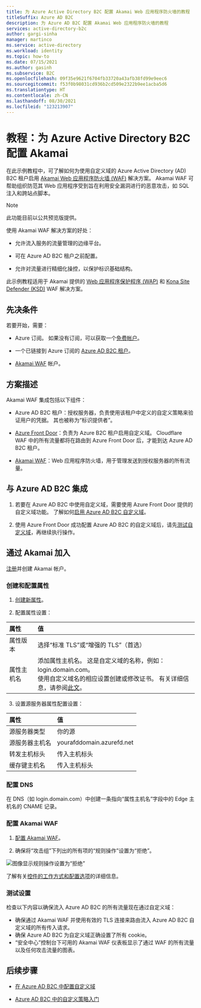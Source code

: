 ```yaml
---
title: 为 Azure Active Directory B2C 配置 Akamai Web 应用程序防火墙的教程
titleSuffix: Azure AD B2C
description: 为 Azure AD B2C 配置 Akamai Web 应用程序防火墙的教程
services: active-directory-b2c
author: gargi-sinha
manager: martinco
ms.service: active-directory
ms.workload: identity
ms.topic: how-to
ms.date: 07/15/2021
ms.author: gasinh
ms.subservice: B2C
ms.openlocfilehash: 09f35e9621f6704fb33720a43afb38fd99e9eec6
ms.sourcegitcommit: f53f0b98031cd936b2cd509e2322b9ee1acba5d6
ms.translationtype: HT
ms.contentlocale: zh-CN
ms.lasthandoff: 08/30/2021
ms.locfileid: "123213907"
---
```

# <a name="tutorial-configure-akamai-with-azure-active-directory-b2c"></a>教程：为 Azure Active Directory B2C 配置 Akamai

在此示例教程中，可了解如何为使用自定义域的 Azure Active Directory (AD) B2C 租户启用 [Akamai Web 应用程序防火墙 (WAF)](https://www.akamai.com/us/en/resources/web-application-firewall.jsp) 解决方案。 Akamai WAF 可帮助组织防范其 Web 应用程序受到旨在利用安全漏洞进行的恶意攻击，如 SQL 注入和跨站点脚本。

>[!NOTE]
>此功能目前以公共预览版提供。

使用 Akamai WAF 解决方案的好处：

- 允许流入服务的流量管理的边缘平台。

- 可在 Azure AD B2C 租户之前配置。

- 允许对流量进行精细化操控，以保护标识基础结构。

此示例教程适用于 Akamai 提供的 [Web 应用程序保护程序 (WAP)](https://www.akamai.com/us/en/products/security/web-application-protector-enterprise-waf-firewall-ddos-protection.jsp) 和 [Kona Site Defender (KSD)](https://www.akamai.com/us/en/products/security/kona-site-defender.jsp) WAF 解决方案。

## <a name="prerequisites"></a>先决条件

若要开始，需要：

- Azure 订阅。 如果没有订阅，可以获取一个[免费帐户](https://azure.microsoft.com/free/)。

- 一个已链接到 Azure 订阅的 [Azure AD B2C 租户](tutorial-create-tenant.md)。

- [Akamai WAF](https://www.akamai.com/us/en/akamai-free-trials.jsp) 帐户。
 
## <a name="scenario-description"></a>方案描述

Akamai WAF 集成包括以下组件：

- Azure AD B2C 租户：授权服务器，负责使用该租户中定义的自定义策略来验证用户的凭据。  其也被称为“标识提供者”。

- [Azure Front Door](../frontdoor/front-door-overview.md)：负责为 Azure B2C 租户启用自定义域。 Cloudflare WAF 中的所有流量都将在路由到 Azure Front Door 后，才能到达 Azure AD B2C 租户。

- [Akamai WAF](https://www.akamai.com/us/en/resources/waf.jsp)：Web 应用程序防火墙，用于管理发送到授权服务器的所有流量。

## <a name="integrate-with-azure-ad-b2c"></a>与 Azure AD B2C 集成

1. 若要在 Azure AD B2C 中使用自定义域，需要使用 Azure Front Door 提供的自定义域功能。 了解如何[启用 Azure AD B2C 自定义域](./custom-domain.md?pivots=b2c-user-flow)。  

2. 使用 Azure Front Door 成功配置 Azure AD B2C 的自定义域后，请先[测试自定义域](./custom-domain.md?pivots=b2c-custom-policy#test-your-custom-domain)，再继续执行操作。  

## <a name="onboard-with-akamai"></a>通过 Akamai 加入

[注册](https://www.akamai.com)并创建 Akamai 帐户。

### <a name="create-and-configure-property"></a>创建和配置属性 

1. [创建新属性](https://control.akamai.com/wh/CUSTOMER/AKAMAI/en-US/WEBHELP/property-manager/property-manager-help/GUID-14BB87F2-282F-4C4A-8043-B422344884E6.html)。

2. 配置属性设置：  

| 属性 | 值 |
|:---------------|:---------------|
|属性版本 | 选择“标准 TLS”或“增强的 TLS”（首选） |
|属性主机名 | 添加属性主机名。 这是自定义域的名称，例如：login.domain.com。 <BR> 使用自定义域名的相应设置创建或修改证书。 有关详细信息，请参阅[此文](https://learn.akamai.com/en-us/webhelp/property-manager/https-delivery-with-property-manager/GUID-9EE0EB6A-E62B-4F5F-9340-60CBD093A429.html)。 |

3. 设置源服务器属性配置设置：

|属性| 值 |
|:-----------|:-----------|
| 源服务器类型 | 你的源 |
| 源服务器主机名 | yourafddomain.azurefd.net |
| 转发主机标头 | 传入主机标头 |
| 缓存键主机名| 传入主机标头  |

### <a name="configure-dns"></a>配置 DNS

在 DNS（如 login.domain.com）中创建一条指向“属性主机名”字段中的 Edge 主机名的 CNAME 记录。

### <a name="configure-akamai-waf"></a>配置 Akamai WAF

1. [配置 Akamai WAF](https://learn.akamai.com/en-us/webhelp/kona-site-defender/kona-site-defender-quick-start/GUID-6294B96C-AE8B-4D99-8F43-11B886E6C39A.html#GUID-6294B96C-AE8B-4D99-8F43-11B886E6C39A)。

2. 确保将“攻击组”下列出的所有项的“规则操作”设置为“拒绝”。

![图像显示规则操作设置为“拒绝”](./media/partner-akamai/rule-action-deny.png)

了解有关[控件的工作方式和配置选项](https://control.akamai.com/dl/security/GUID-81C0214B-602A-4663-839D-68BCBFF41292.html)的详细信息。

### <a name="test-the-settings"></a>测试设置

检查以下内容以确保流入 Azure AD B2C 的所有流量现在通过自定义域：

- 确保通过 Akamai WAF 并使用有效的 TLS 连接来路由流入 Azure AD B2C 自定义域的所有传入请求。
- 确保 Azure AD B2C 为自定义域正确设置了所有 cookie。
- “安全中心”控制台下可用的 Akamai WAF 仪表板显示了通过 WAF 的所有流量以及任何攻击流量的图表。

## <a name="next-steps"></a>后续步骤

- [在 Azure AD B2C 中配置自定义域](./custom-domain.md?pivots=b2c-user-flow)

- [Azure AD B2C 中的自定义策略入门](./tutorial-create-user-flows.md?pivots=b2c-custom-policy&tabs=applications)

